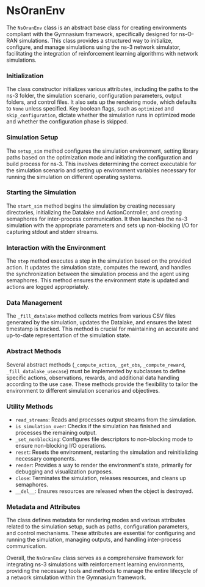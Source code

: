 # NsOranEnv

The `NsOranEnv` class is an abstract base class for creating environments compliant with the Gymnasium framework, specifically designed for ns-O-RAN simulations. This class provides a structured way to initialize, configure, and manage simulations using the ns-3 network simulator, facilitating the integration of reinforcement learning algorithms with network simulations.

### Initialization
The class constructor initializes various attributes, including the paths to the ns-3 folder, the simulation scenario, configuration parameters, output folders, and control files. It also sets up the rendering mode, which defaults to `None` unless specified. Key boolean flags, such as `optimized` and `skip_configuration`, dictate whether the simulation runs in optimized mode and whether the configuration phase is skipped.

### Simulation Setup
The `setup_sim` method configures the simulation environment, setting library paths based on the optimization mode and initiating the configuration and build process for ns-3. This involves determining the correct executable for the simulation scenario and setting up environment variables necessary for running the simulation on different operating systems.

### Starting the Simulation
The `start_sim` method begins the simulation by creating necessary directories, initializing the Datalake and ActionController, and creating semaphores for inter-process communication. It then launches the ns-3 simulation with the appropriate parameters and sets up non-blocking I/O for capturing stdout and stderr streams.

### Interaction with the Environment
The `step` method executes a step in the simulation based on the provided action. It updates the simulation state, computes the reward, and handles the synchronization between the simulation process and the agent using semaphores. This method ensures the environment state is updated and actions are logged appropriately.

### Data Management
The `_fill_datalake` method collects metrics from various CSV files generated by the simulation, updates the Datalake, and ensures the latest timestamp is tracked. This method is crucial for maintaining an accurate and up-to-date representation of the simulation state.

### Abstract Methods
Several abstract methods (`_compute_action`, `_get_obs`, `_compute_reward`, `_fill_datalake_usecase`) must be implemented by subclasses to define specific actions, observations, rewards, and additional data handling according to the use case. These methods provide the flexibility to tailor the environment to different simulation scenarios and objectives.

### Utility Methods
- `read_streams`: Reads and processes output streams from the simulation.
- `is_simulation_over`: Checks if the simulation has finished and processes the remaining output.
- `_set_nonblocking`: Configures file descriptors to non-blocking mode to ensure non-blocking I/O operations.
- `reset`: Resets the environment, restarting the simulation and reinitializing necessary components.
- `render`: Provides a way to render the environment's state, primarily for debugging and visualization purposes.
- `close`: Terminates the simulation, releases resources, and cleans up semaphores.
- `__del__`: Ensures resources are released when the object is destroyed.

### Metadata and Attributes
The class defines metadata for rendering modes and various attributes related to the simulation setup, such as paths, configuration parameters, and control mechanisms. These attributes are essential for configuring and running the simulation, managing outputs, and handling inter-process communication.

Overall, the `NsOranEnv` class serves as a comprehensive framework for integrating ns-3 simulations with reinforcement learning environments, providing the necessary tools and methods to manage the entire lifecycle of a network simulation within the Gymnasium framework.
